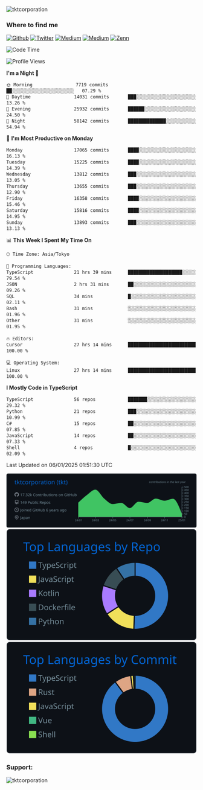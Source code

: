 <p align="left"> <img src="https://komarev.com/ghpvc/?username=tktcorporation&label=Profile%20views&color=0e75b6&style=flat" alt="tktcorporation" /> </p>

<h3>Where to find me</h3>
<p>
<a href="https://github.com/tktcorporation" target="_blank"><img alt="Github" src="https://img.shields.io/badge/GitHub-%2312100E.svg?&style=for-the-badge&logo=Github&logoColor=white" /></a>
<a href="https://twitter.com/tktcorporation" target="_blank"><img alt="Twitter" src="https://img.shields.io/badge/twitter-%231DA1F2.svg?&style=for-the-badge&logo=twitter&logoColor=white" /></a>
<a href="https://www.linkedin.com/in/tktcorporation" target="_blank"><img alt="Medium" src="https://img.shields.io/badge/linkdin-0a66c2.svg?&style=for-the-badge&logo=linkedin&logoColor=white" /></a>
<a href="https://qiita.com/tktcorporation" target="_blank"><img alt="Medium" src="https://img.shields.io/badge/qiita-55C500.svg?&style=for-the-badge&logo=qiita&logoColor=white" /></a>
<a href="https://zenn.dev/tktcorporation" target="_blank"><img alt="Zenn" src="https://img.shields.io/badge/Zenn-3EA8FF.svg?&style=for-the-badge&logo=Zenn&logoColor=white" /></a>
</p>
  
<!--START_SECTION:waka-->
![Code Time](http://img.shields.io/badge/Code%20Time-2%2C003%20hrs%2056%20mins-blue)

![Profile Views](http://img.shields.io/badge/Profile%20Views-0-blue)

**I'm a Night 🦉** 

```text
🌞 Morning                7719 commits        ██░░░░░░░░░░░░░░░░░░░░░░░   07.29 % 
🌆 Daytime                14031 commits       ███░░░░░░░░░░░░░░░░░░░░░░   13.26 % 
🌃 Evening                25932 commits       ██████░░░░░░░░░░░░░░░░░░░   24.50 % 
🌙 Night                  58142 commits       ██████████████░░░░░░░░░░░   54.94 % 
```
📅 **I'm Most Productive on Monday** 

```text
Monday                   17065 commits       ████░░░░░░░░░░░░░░░░░░░░░   16.13 % 
Tuesday                  15225 commits       ████░░░░░░░░░░░░░░░░░░░░░   14.39 % 
Wednesday                13812 commits       ███░░░░░░░░░░░░░░░░░░░░░░   13.05 % 
Thursday                 13655 commits       ███░░░░░░░░░░░░░░░░░░░░░░   12.90 % 
Friday                   16358 commits       ████░░░░░░░░░░░░░░░░░░░░░   15.46 % 
Saturday                 15816 commits       ████░░░░░░░░░░░░░░░░░░░░░   14.95 % 
Sunday                   13893 commits       ███░░░░░░░░░░░░░░░░░░░░░░   13.13 % 
```


📊 **This Week I Spent My Time On** 

```text
🕑︎ Time Zone: Asia/Tokyo

💬 Programming Languages: 
TypeScript               21 hrs 39 mins      ████████████████████░░░░░   79.54 % 
JSON                     2 hrs 31 mins       ██░░░░░░░░░░░░░░░░░░░░░░░   09.26 % 
SQL                      34 mins             █░░░░░░░░░░░░░░░░░░░░░░░░   02.11 % 
Bash                     31 mins             ░░░░░░░░░░░░░░░░░░░░░░░░░   01.96 % 
Other                    31 mins             ░░░░░░░░░░░░░░░░░░░░░░░░░   01.95 % 

🔥 Editors: 
Cursor                   27 hrs 14 mins      █████████████████████████   100.00 % 

💻 Operating System: 
Linux                    27 hrs 14 mins      █████████████████████████   100.00 % 
```

**I Mostly Code in TypeScript** 

```text
TypeScript               56 repos            ███████░░░░░░░░░░░░░░░░░░   29.32 % 
Python                   21 repos            ███░░░░░░░░░░░░░░░░░░░░░░   10.99 % 
C#                       15 repos            ██░░░░░░░░░░░░░░░░░░░░░░░   07.85 % 
JavaScript               14 repos            ██░░░░░░░░░░░░░░░░░░░░░░░   07.33 % 
Shell                    4 repos             █░░░░░░░░░░░░░░░░░░░░░░░░   02.09 % 
```




 Last Updated on 06/01/2025 01:51:30 UTC
<!--END_SECTION:waka-->

[![](https://raw.githubusercontent.com/tktcorporation/tktcorporation/master/profile-summary-card-output/github_dark/0-profile-details.svg)](https://github.com/vn7n24fzkq/github-profile-summary-cards)
[![](https://raw.githubusercontent.com/tktcorporation/tktcorporation/master/profile-summary-card-output/github_dark/1-repos-per-language.svg)](https://github.com/vn7n24fzkq/github-profile-summary-cards) [![](https://raw.githubusercontent.com/tktcorporation/tktcorporation/master/profile-summary-card-output/github_dark/2-most-commit-language.svg)](https://github.com/vn7n24fzkq/github-profile-summary-cards)

<h3 align="left">Support:</h3>
<p><a href="https://www.buymeacoffee.com/tktcorporation"> <img align="left" src="https://cdn.buymeacoffee.com/buttons/v2/default-yellow.png" height="50" width="210" alt="tktcorporation" /></a></p><br><br>
